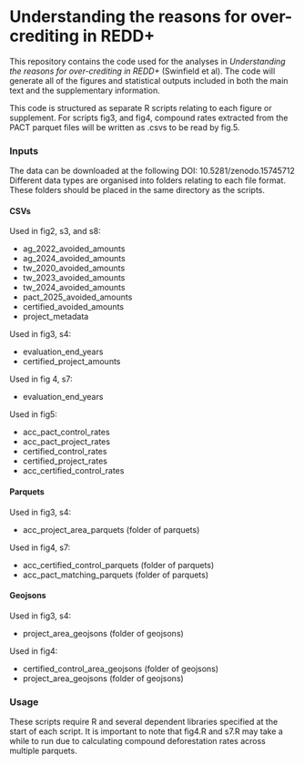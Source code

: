 # Understanding the reasons for over-crediting in REDD+

This repository contains the code used for the analyses in *Understanding the reasons for over-crediting in REDD+* (Swinfield et al). The code will generate all of the figures and statistical outputs included in both the main text and the supplementary information.

This code is structured as separate R scripts relating to each figure or supplement. For scripts fig3, and fig4, compound rates extracted from the PACT parquet files will be written as .csvs to be read by fig.5. 

### Inputs

The data can be downloaded at the following DOI: 10.5281/zenodo.15745712
Different data types are organised into folders relating to each file format. These folders should be placed in the same directory as the scripts.

#### CSVs

Used in fig2, s3, and s8:

- ag_2022_avoided_amounts
- ag_2024_avoided_amounts
- tw_2020_avoided_amounts 
- tw_2023_avoided_amounts
- tw_2024_avoided_amounts
- pact_2025_avoided_amounts
- certified_avoided_amounts
- project_metadata

Used in fig3, s4: 
- evaluation_end_years
- certified_project_amounts

Used in fig 4, s7:
- evaluation_end_years

Used in fig5:
- acc_pact_control_rates
- acc_pact_project_rates
- certified_control_rates
- certified_project_rates
- acc_certified_control_rates

#### Parquets

Used in fig3, s4: 
- acc_project_area_parquets (folder of parquets)

Used in fig4, s7: 
- acc_certified_control_parquets (folder of parquets)
- acc_pact_matching_parquets (folder of parquets)


#### Geojsons

Used in fig3, s4: 
- project_area_geojsons (folder of geojsons)

Used in fig4:
- certified_control_area_geojsons (folder of geojsons)
- project_area_geojsons (folder of geojsons)


### Usage

These scripts require R and several dependent libraries specified at the start of each script. It is important to note that fig4.R and s7.R may take a while to run due to calculating compound deforestation rates across multiple parquets.
